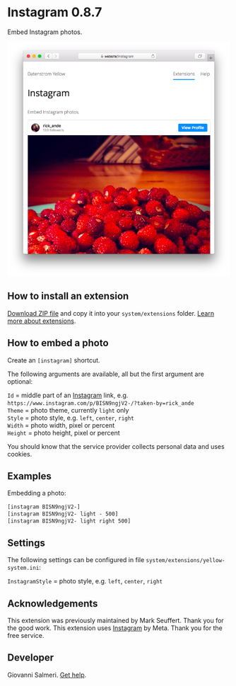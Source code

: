 # Instagram 0.8.7

Embed Instagram photos.

<p align="center"><img src="SCREENSHOT.png?raw=true" alt="Screenshot"></p>

## How to install an extension

[Download ZIP file](https://github.com/GiovanniSalmeri/yellow-instagram/archive/refs/heads/main.zip) and copy it into your `system/extensions` folder. [Learn more about extensions](https://github.com/annaesvensson/yellow-update).

## How to embed a photo

Create an `[instagram]` shortcut. 

The following arguments are available, all but the first argument are optional:
 
`Id` = middle part of an [Instagram](https://www.instagram.com) link, e.g. `https://www.instagram.com/p/BISN9ngjV2-/?taken-by=rick_ande`  
`Theme` = photo theme, currently `light` only  
`Style` = photo style, e.g. `left`, `center`, `right`  
`Width` = photo width, pixel or percent  
`Height` = photo height, pixel or percent  

You should know that the service provider collects personal data and uses cookies.

## Examples

Embedding a photo:

    [instagram BISN9ngjV2-]
    [instagram BISN9ngjV2- light - 500]
    [instagram BISN9ngjV2- light right 500]

## Settings

The following settings can be configured in file `system/extensions/yellow-system.ini`:

`InstagramStyle` = photo style, e.g. `left`, `center`, `right`  

## Acknowledgements

This extension was previously maintained by Mark Seuffert. Thank you for the good work. This extension uses [Instagram](https://www.instagram.com) by Meta. Thank you for the free service.

## Developer

Giovanni Salmeri. [Get help](https://datenstrom.se/yellow/help/).
